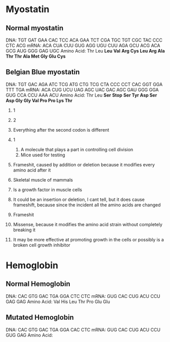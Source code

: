 # Myostatin
## Normal myostatin
DNA:  TGT GAT GAA CAC TCC ACA GAA TCT CGA TGC TGT CGC TAC CCC CTC ACG
mRNA: ACA CUA CUU GUG AGG UGU CUU AGA GCU ACG ACA GCG AUG GGG GAG UGC
Amino Acid: Thr Leu **Leu** **Val** **Arg Cys Leu Arg Ala Thr Thr Ala Met Gly Glu Cys**

## Belgian Blue myostatin
DNA:  TGT GAC AGA ATC TCG ATG CTG TCG CTA CCC CCT CAC GGT GGA TTT TGA
mRNA: ACA CUG UCU UAG AGC UAC GAC AGC GAU GGG GGA GUG CCA CCU AAA ACU
Amino Acid: Thr Leu **Ser** **Stop** **Ser Tyr Asp Ser Asp Gly Gly Val Pro Pro Lys Thr**

1. 1
2. 2
3. Everything after the second codon is different


1. 1
	1. A molecule that plays a part in controlling cell division
	2. Mice used for testing
2. Frameshit, caused by addition or deletion because it modifies every amino acid after it
3. Skeletal muscle of mammals
4. Is a growth factor in muscle cells
5. It could be an insertion or deletion, I cant tell, but it does cause frameshift, because since the incident all the amino acids are changed
6. Frameshit
7. Missense, because it modifies the amino acid strain without completely breaking it
8. It may be more effective at promoting growth in the cells or possibly is a broken cell growth inhibitor

# Hemoglobin
## Normal Hemoglobin
DNA: CAC GTG GAC TGA GGA CTC CTC
mRNA: GUG CAC CUG ACU CCU GAG GAG
Amino Acid: Val His Leu Thr Pro Glu Glu

## Mutated Hemoglobin
DNA: CAC GTG GAC TGA GGA CAC CTC
mRNA: GUG CAC CUG ACU CCU GUG GAG
Amino Acid: 